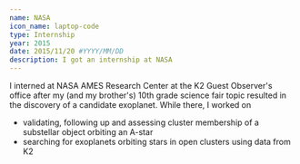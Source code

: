 ```yaml
---
name: NASA
icon_name: laptop-code
type: Internship
year: 2015
date: 2015/11/20 #YYYY/MM/DD
description: I got an internship at NASA
---
```


I interned at NASA AMES Research Center at the K2 Guest Observer's office after my (and my brother's) 10th grade science fair topic resulted in the discovery of a candidate exoplanet. While there, I worked on

* validating, following up and assessing cluster membership of a substellar object orbiting an A-star
* searching for exoplanets orbiting stars in open clusters using data from K2
